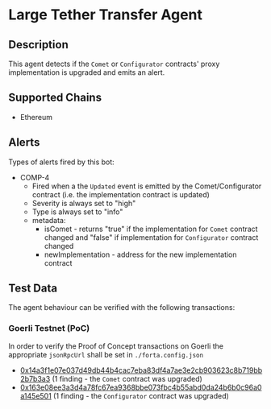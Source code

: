# Large Tether Transfer Agent

## Description

This agent detects if the `Comet` or `Configurator` contracts' proxy implementation is upgraded and emits an alert.

## Supported Chains

- Ethereum

## Alerts

Types of alerts fired by this bot:

- COMP-4
  - Fired when a the `Updated` event is emitted by the Comet/Configurator contract (i.e. the implementation contract is updated)
  - Severity is always set to "high"
  - Type is always set to "info"
  - metadata:
    - isComet - returns "true" if the implementation for `Comet` contract changed and "false" if implementation for `Configurator` contract changed
    - newImplementation - address for the new implementation contract

## Test Data

The agent behaviour can be verified with the following transactions:

<!-- - 0x3a0f757030beec55c22cbc545dd8a844cbbb2e6019461769e1bc3f3a95d10826 (15,000 USDT) -->

 ### Goerli Testnet (PoC)

In order to verify the Proof of Concept transactions on Goerli the appropriate `jsonRpcUrl` shall be set in `./forta.config.json`

- [0x14a3f1e07e037d49db44b4cac7eba83df4a7ae3e2cb903623c8b719bb2b7b3a3](https://goerli.etherscan.io/tx/0x14a3f1e07e037d49db44b4cac7eba83df4a7ae3e2cb903623c8b719bb2b7b3a3)  (1 finding - the `Comet` contract was upgraded)
- [0x163e08ee3a3d4a78fc67ea9368bbe073fbc4b55abd0da24b6b0c96a0a145e501](https://goerli.etherscan.io/tx/0x163e08ee3a3d4a78fc67ea9368bbe073fbc4b55abd0da24b6b0c96a0a145e501) (1 finding - the `Configurator` contract was upgraded)
